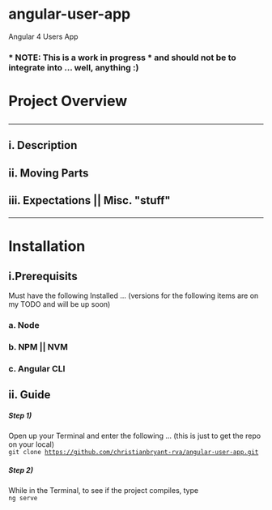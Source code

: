 # angular-user-app
Angular 4 Users App

### * NOTE: This is a work in progress * and should not be to integrate into ... well, anything :)
# Project Overview <hr>
## i. Description

## ii. Moving Parts

## iii. Expectations || Misc. "stuff" <hr>
# Installation 
## i.Prerequisits
Must have the following Installed ... (versions for the following items are on my TODO and will be up soon)
### a. Node
### b. NPM || NVM
### c. Angular CLI 
## ii. Guide
##### Step 1)
Open up your Terminal and enter the following ... (this is just to get the repo on your local)<br>
<code>git clone https://github.com/christianbryant-rva/angular-user-app.git</code>
##### Step 2)
While in the Terminal, to see if the project compiles, type<br>
<code>ng serve </code>

